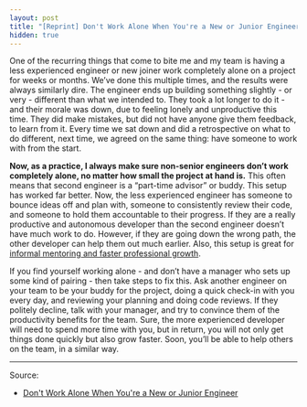 ```yaml
---
layout: post
title: "[Reprint] Don't Work Alone When You're a New or Junior Engineer"
hidden: true
---
```


One of the recurring things that come to bite me and my team is having a less experienced engineer or new joiner work completely alone on a project for weeks or months. We’ve done this multiple times, and the results were always similarly dire. The engineer ends up building something slightly - or very - different than what we intended to. They took a lot longer to do it - and their morale was down, due to feeling lonely and unproductive this time. They did make mistakes, but did not have anyone give them feedback, to learn from it. Every time we sat down and did a retrospective on what to do different, next time, we agreed on the same thing: have someone to work with from the start.

<!--more-->

**Now, as a practice, I always make sure non-senior engineers don’t work completely alone, no matter how small the project at hand is.** This often means that second engineer is a “part-time advisor” or buddy. This setup has worked far better. Now, the less experienced engineer has someone to bounce ideas off and plan with, someone to consistently review their code, and someone to hold them accountable to their progress. If they are a really productive and autonomous developer than the second engineer doesn’t have much work to do. However, if they are going down the wrong path, the other developer can help them out much earlier. Also, this setup is great for [informal mentoring and faster professional growth](https://blog.pragmaticengineer.com/developers-mentoring-other-developers/).

If you find yourself working alone - and don’t have a manager who sets up some kind of pairing - then take steps to fix this. Ask another engineer on your team to be your buddy for the project, doing a quick check-in with you every day, and reviewing your planning and doing code reviews. If they politely decline, talk with your manager, and try to convince them of the productivity benefits for the team. Sure, the more experienced developer will need to spend more time with you, but in return, you will not only get things done quickly but also grow faster. Soon, you’ll be able to help others on the team, in a similar way.

---

Source:

- [Don't Work Alone When You're a New or Junior Engineer](https://blog.pragmaticengineer.com/dont-work-alone/)
